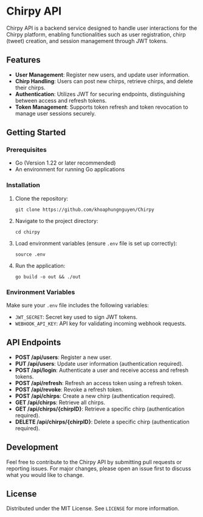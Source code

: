 # Chirpy API

Chirpy API is a backend service designed to handle user interactions for the Chirpy platform, enabling functionalities such as user registration, chirp (tweet) creation, and session management through JWT tokens.

## Features

- **User Management**: Register new users, and update user information.
- **Chirp Handling**: Users can post new chirps, retrieve chirps, and delete their chirps.
- **Authentication**: Utilizes JWT for securing endpoints, distinguishing between access and refresh tokens.
- **Token Management**: Supports token refresh and token revocation to manage user sessions securely.

## Getting Started

### Prerequisites

- Go (Version 1.22 or later recommended)
- An environment for running Go applications

### Installation

1. Clone the repository:
   ```
   git clone https://github.com/khoaphungnguyen/Chirpy
   ```
2. Navigate to the project directory:
   ```
   cd chirpy
   ```
3. Load environment variables (ensure `.env` file is set up correctly):
   ```
   source .env
   ```
4. Run the application:
   ```
   go build -o out && ./out
   ```

### Environment Variables

Make sure your `.env` file includes the following variables:

- `JWT_SECRET`: Secret key used to sign JWT tokens.
- `WEBHOOK_API_KEY`: API key for validating incoming webhook requests.

## API Endpoints

- **POST /api/users**: Register a new user.
- **PUT /api/users**: Update user information (authentication required).
- **POST /api/login**: Authenticate a user and receive access and refresh tokens.
- **POST /api/refresh**: Refresh an access token using a refresh token.
- **POST /api/revoke**: Revoke a refresh token.
- **POST /api/chirps**: Create a new chirp (authentication required).
- **GET /api/chirps**: Retrieve all chirps.
- **GET /api/chirps/{chirpID}**: Retrieve a specific chirp (authentication required).
- **DELETE /api/chirps/{chirpID}**: Delete a specific chirp (authentication required).

## Development

Feel free to contribute to the Chirpy API by submitting pull requests or reporting issues. For major changes, please open an issue first to discuss what you would like to change.

## License

Distributed under the MIT License. See `LICENSE` for more information.
